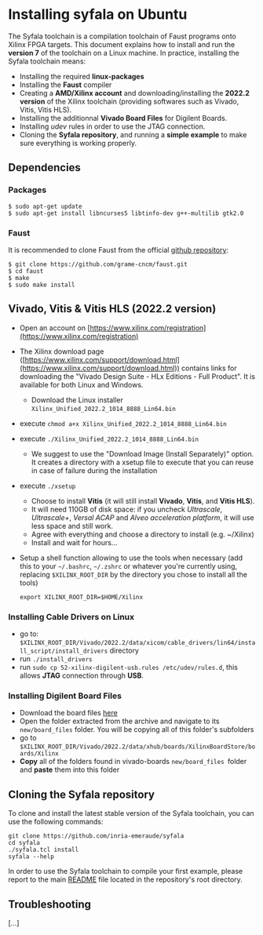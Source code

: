 # Installing syfala on Ubuntu

The Syfala toolchain is a compilation toolchain of Faust programs onto Xilinx FPGA targets. This document explains how to install and run the **version 7** of the toolchain on a Linux machine. In practice, installing the Syfala toolchain means:

- Installing the required **linux-packages**
- Installing the **Faust** compiler
- Creating a **AMD/Xilinx account** and downloading/installing the **2022.2 version** of the Xilinx toolchain (providing softwares such as Vivado, Vitis, Vitis HLS).
- Installing the additionnal **Vivado Board Files** for Digilent Boards.
- Installing *udev* rules in order to use the JTAG connection.
- Cloning the **Syfala repository**, and running a **simple example** to make sure everything is working properly.

## Dependencies

### Packages

```shell
$ sudo apt-get update
$ sudo apt-get install libncurses5 libtinfo-dev g++-multilib gtk2.0
```

### Faust

It is recommended to clone Faust from the official [github repository](https://github.com/grame-cncm/faust):

```shell
$ git clone https://github.com/grame-cncm/faust.git 
$ cd faust
$ make
$ sudo make install
```

## Vivado, Vitis & Vitis HLS (2022.2 version)

- Open an account on [https://www.xilinx.com/registration](https://www.xilinx.com/registration)

- The Xilinx download page ([https://www.xilinx.com/support/download.html](https://www.xilinx.com/support/download.html)) contains links for downloading the "Vivado Design Suite - HLx Editions - Full Product". It is available for both Linux and Windows. 

  - Download the Linux installer `Xilinx_Unified_2022.2_1014_8888_Lin64.bin`

- execute `chmod a+x Xilinx_Unified_2022.2_1014_8888_Lin64.bin`

- execute `./Xilinx_Unified_2022.2_1014_8888_Lin64.bin`

  - We suggest to use the "Download Image (Install Separately)" option. It creates a directory with a xsetup file to execute that you can reuse in case of failure during the installation

- execute `./xsetup`

  -  Choose to install **Vitis** (it will still install **Vivado**, **Vitis**, and **Vitis HLS**). 
  -  It will need 110GB of disk space: if you uncheck *Ultrascale*, *Ultrascale+*, *Versal ACAP* and *Alveo acceleration platform*, it will use less space and still work.
  -  Agree with everything and choose a directory to install (e.g. ~/Xilinx)
  -  Install and wait for hours...

- Setup a shell function allowing to use the tools when necessary (add this to your `~/.bashrc`, `~/.zshrc` or whatever you're currently using, replacing `$XILINX_ROOT_DIR` by the directory you chose to install all the tools)

  ```shell
  export XILINX_ROOT_DIR=$HOME/Xilinx
  ```

### Installing Cable Drivers on Linux

-  go to: `$XILINX_ROOT_DIR/Vivado/2022.2/data/xicom/cable_drivers/lin64/install_script/install_drivers` directory
-  run `./install_drivers`
-  run `sudo cp 52-xilinx-digilent-usb.rules /etc/udev/rules.d`, this allows **JTAG** connection through **USB**.

### Installing Digilent Board Files

- Download the board files [here](https://github.com/Digilent/vivado-boards/archive/master.zip?_ga=2.76732885.1953828090.1655988025-1125947215.1655988024)
- Open the folder extracted from the archive and navigate to its `new/board_files` folder. You will be copying all of this folder's subfolders
- go to `$XILINX_ROOT_DIR/Vivado/2022.2/data/xhub/boards/XilinxBoardStore/boards/Xilinx`
- **Copy** all of the folders found in vivado-boards `new/board_files `folder and **paste** them into this folder

## Cloning the Syfala repository

To clone and install the latest stable version of the Syfala toolchain, you can use the following commands:

```shell
git clone https://github.com/inria-emeraude/syfala 
cd syfala
./syfala.tcl install
syfala --help
```

In order to use the Syfala toolchain to compile your first example, please report to the main [README](https://github.com/inria-emeraude/syfala/blob/main/README.md) file located in the repository's root directory.

## Troubleshooting

[...]